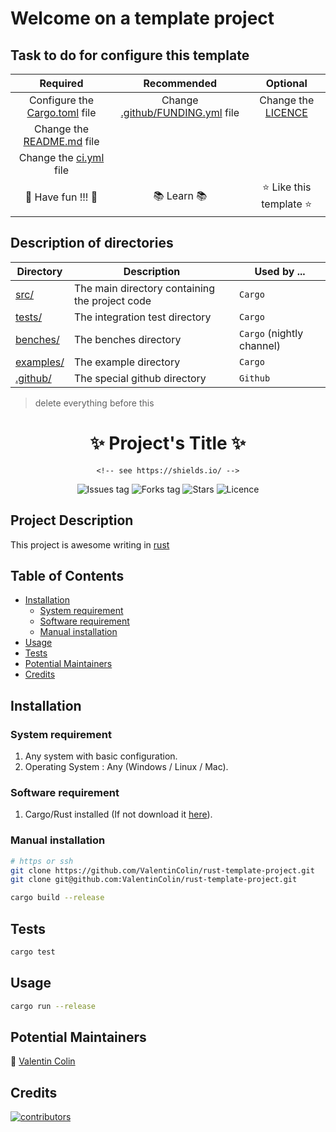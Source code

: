 # Welcome on a template project
## Task to do for configure this template

| Required                                           | Recommended                                            | Optional                         |
|:--------------------------------------------------:|:------------------------------------------------------:|:--------------------------------:|
| Configure the [Cargo.toml](Cargo.toml) file        | Change [.github/FUNDING.yml](.github/FUNDING.yml) file | Change the [LICENCE](LICENCE)    |
| Change the [README.md](README.md) file             |                                                        |                                  |
| Change the [ci.yml](.github/workflows/ci.yml) file |                                                        |                                  |
| :tada: Have fun !!! :tada:                         | :books: Learn :books:                                  | :star: Like this template :star: |

## Description of directories

| Directory             | Description                                    | Used by ...               |
|-----------------------|------------------------------------------------|---------------------------|
| [src/](src)           | The main directory containing the project code | `Cargo`                   |
| [tests/](tests)       | The integration test directory                 | `Cargo`                   |
| [benches/](benches)   | The benches directory                          | `Cargo` (nightly channel) |
| [examples/](examples) | The example directory                          | `Cargo`                   |
| [.github/](.github)   | The special github directory                   | `Github`                  |

> delete everything before this

<h1 align="center">
    ✨ Project's Title ✨
</h1>

<div align="center">
    
    <!-- see https://shields.io/ -->

![Issues tag](https://img.shields.io/github/issues/ValentinColin/rust-template-project)
![Forks tag](https://img.shields.io/github/forks/ValentinColin/rust-template-project)
![Stars](https://img.shields.io/github/stars/ValentinColin/rust-template-project?style=social)
![Licence](https://img.shields.io/github/license/ValentinColin/rust-template-project)

</div>

## Project Description

This project is awesome writing in [rust](https://www.rust-lang.org/fr/)

## Table of Contents

* [Installation](#installation)
    * [System requirement](#system-requirement)
    * [Software requirement](#software-requirement)
    * [Manual installation](#manual-installation)
* [Usage](#usage)
* [Tests](#tests)
* [Potential Maintainers](#potential-maintainers)
* [Credits](#credits)

## Installation
### System requirement

1. Any system with basic configuration.
2. Operating System : Any (Windows / Linux / Mac).

### Software requirement

1. Cargo/Rust installed (If not download it [here](https://doc.rust-lang.org/cargo/getting-started/installation.html)).

### Manual installation

```bash
# https or ssh
git clone https://github.com/ValentinColin/rust-template-project.git
git clone git@github.com:ValentinColin/rust-template-project.git

cargo build --release
```

## Tests

```bash
cargo test
```

## Usage

```bash
cargo run --release
```

<!--
## How to Contribute

Thank you for considering and taking the time to contribute! Before contributing kindly read and follow [Code of Conduct](CODE_OF_CONDUCT.md). To help new developers/contributors there are set of instructions added in [CONTRIBUTING.md](CONTRIBUTING.md). Which describes the initial stages for working on this project. Also refer the [MIT License](LICENSE).
-->

## Potential Maintainers

📌 [Valentin Colin](https://github.com/ValentinColin)

## Credits

<a href="https://github.com/ValentinColin/rust-template-project/graphs/contributors">
  <img src="https://contrib.rocks/image?repo=ValentinColin/rust-template-project" alt="contributors"/>
</a>
